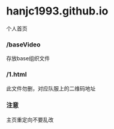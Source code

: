 # hanjc1993.github.io
个人首页

### /baseVideo
存放base组织文件

### /1.html
此文件勿删，对应队服上的二维码地址

### 注意
主页重定向不要乱改
